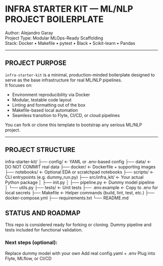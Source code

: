 # INFRA STARTER KIT — ML/NLP PROJECT BOILERPLATE  

Author: Alejandro Garay  
Project Type: Modular MLOps-Ready Scaffolding  
Stack: Docker • Makefile • pytest • Black • Scikit-learn • Pandas  

---

## PROJECT PURPOSE

`infra-starter-kit` is a minimal, production-minded boilerplate designed to serve as the base infrastructure for real ML/NLP pipelines.  
It focuses on:

- Environment reproducibility via Docker
- Modular, testable code layout
- Linting and formatting out of the box
- Makefile-based local automation
- Seamless transition to Flyte, CI/CD, or cloud pipelines

You can fork or clone this template to bootstrap any serious ML/NLP project.

---

## PROJECT STRUCTURE

infra-starter-kit/
├── config/ ← YAML or .env-based config
├── data/ ← DO NOT COMMIT real data
├── docker/ ← Dockerfile + supporting images
├── notebooks/ ← Optional EDA or scratchpad notebooks
├── scripts/ ← CLI entrypoints (e.g. dummy_run.py)
├── src/infra_kit/ ← Your actual Python package
│ ├── init.py
│ ├── pipeline.py ← Dummy model pipeline
│ └── utils.py
├── tests/ ← Unit tests
├── .env.example ← Copy to .env for local secrets
├── Makefile ← Helper commands (build, lint, test, etc.)
├── docker-compose.yml
├── requirements.txt
└── README.md

## STATUS AND ROADMAP

This repo is considered ready for forking or cloning.
Dummy pipeline and tests included for functional validation.

### Next steps (optional):

Replace dummy model with your own
Add real config.yaml + .env
Plug into Flyte, MLflow, or CI/CD